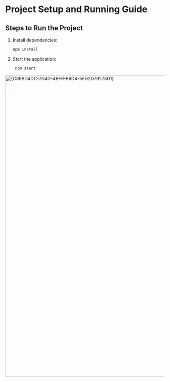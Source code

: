 # Project Setup and Running Guide

## Steps to Run the Project

1. Install dependencies:  
   ```sh
   npm install
2. Start the application:
   ```sh
    npm start
   
<img width="955" alt="{C89BD4DC-7D4D-4BF9-86D4-5FD2D79273D1}" src="https://github.com/user-attachments/assets/0dd3b22c-46d7-4e46-afe2-503974a7a39b" />

